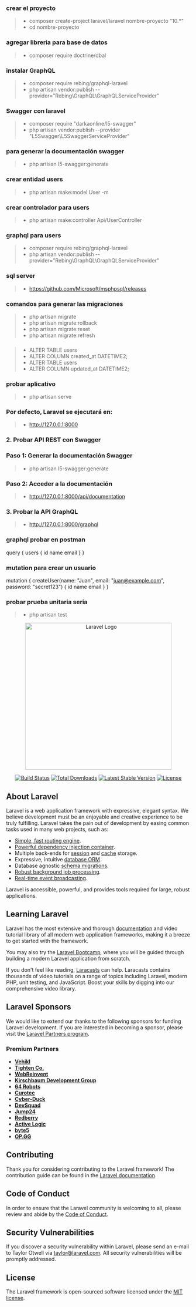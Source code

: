 
### crear el proyecto
>- composer create-project laravel/laravel nombre-proyecto "10.*"
>- cd nombre-proyecto

### agregar libreria para base de datos
>- composer require doctrine/dbal

### instalar GraphQL
>- composer require rebing/graphql-laravel
>- php artisan vendor:publish --provider="Rebing\GraphQL\GraphQLServiceProvider"

### Swagger con laravel
>- composer require "darkaonline/l5-swagger"
>- php artisan vendor:publish --provider "L5Swagger\L5SwaggerServiceProvider"

### para generar la documentación swagger
>- php artisan l5-swagger:generate

### crear entidad users
>- php artisan make:model User -m

### crear controlador para users
>- php artisan make:controller Api/UserController

### graphql para users
>- composer require rebing/graphql-laravel
>- php artisan vendor:publish --provider="Rebing\GraphQL\GraphQLServiceProvider"



### sql server
>- https://github.com/Microsoft/msphpsql/releases

### comandos para generar las migraciones
>- php artisan migrate
>- php artisan migrate:rollback
>- php artisan migrate:reset
>- php artisan migrate:refresh

###
>- ALTER TABLE users 
>- ALTER COLUMN created_at DATETIME2;
>- ALTER TABLE users 
>- ALTER COLUMN updated_at DATETIME2;


### probar aplicativo
>- php artisan serve

### Por defecto, Laravel se ejecutará en:
>- http://127.0.0.1:8000

### 2. Probar API REST con Swagger
### Paso 1: Generar la documentación Swagger
>- php artisan l5-swagger:generate

### Paso 2: Acceder a la documentación
>- http://127.0.0.1:8000/api/documentation

### 3. Probar la API GraphQL
>- http://127.0.0.1:8000/graphql

### graphql probar en postman
query {
  users {
    id
    name
    email
  }
}

### mutation para crear un usuario
mutation {
  createUser(name: "Juan", email: "juan@example.com", password: "secret123") {
    id
    name
    email
  }
}

### probar prueba unitaria seria
>- php artisan test


<p align="center"><a href="https://laravel.com" target="_blank"><img src="https://raw.githubusercontent.com/laravel/art/master/logo-lockup/5%20SVG/2%20CMYK/1%20Full%20Color/laravel-logolockup-cmyk-red.svg" width="400" alt="Laravel Logo"></a></p>

<p align="center">
<a href="https://github.com/laravel/framework/actions"><img src="https://github.com/laravel/framework/workflows/tests/badge.svg" alt="Build Status"></a>
<a href="https://packagist.org/packages/laravel/framework"><img src="https://img.shields.io/packagist/dt/laravel/framework" alt="Total Downloads"></a>
<a href="https://packagist.org/packages/laravel/framework"><img src="https://img.shields.io/packagist/v/laravel/framework" alt="Latest Stable Version"></a>
<a href="https://packagist.org/packages/laravel/framework"><img src="https://img.shields.io/packagist/l/laravel/framework" alt="License"></a>
</p>

## About Laravel

Laravel is a web application framework with expressive, elegant syntax. We believe development must be an enjoyable and creative experience to be truly fulfilling. Laravel takes the pain out of development by easing common tasks used in many web projects, such as:

- [Simple, fast routing engine](https://laravel.com/docs/routing).
- [Powerful dependency injection container](https://laravel.com/docs/container).
- Multiple back-ends for [session](https://laravel.com/docs/session) and [cache](https://laravel.com/docs/cache) storage.
- Expressive, intuitive [database ORM](https://laravel.com/docs/eloquent).
- Database agnostic [schema migrations](https://laravel.com/docs/migrations).
- [Robust background job processing](https://laravel.com/docs/queues).
- [Real-time event broadcasting](https://laravel.com/docs/broadcasting).

Laravel is accessible, powerful, and provides tools required for large, robust applications.

## Learning Laravel

Laravel has the most extensive and thorough [documentation](https://laravel.com/docs) and video tutorial library of all modern web application frameworks, making it a breeze to get started with the framework.

You may also try the [Laravel Bootcamp](https://bootcamp.laravel.com), where you will be guided through building a modern Laravel application from scratch.

If you don't feel like reading, [Laracasts](https://laracasts.com) can help. Laracasts contains thousands of video tutorials on a range of topics including Laravel, modern PHP, unit testing, and JavaScript. Boost your skills by digging into our comprehensive video library.

## Laravel Sponsors

We would like to extend our thanks to the following sponsors for funding Laravel development. If you are interested in becoming a sponsor, please visit the [Laravel Partners program](https://partners.laravel.com).

### Premium Partners

- **[Vehikl](https://vehikl.com/)**
- **[Tighten Co.](https://tighten.co)**
- **[WebReinvent](https://webreinvent.com/)**
- **[Kirschbaum Development Group](https://kirschbaumdevelopment.com)**
- **[64 Robots](https://64robots.com)**
- **[Curotec](https://www.curotec.com/services/technologies/laravel/)**
- **[Cyber-Duck](https://cyber-duck.co.uk)**
- **[DevSquad](https://devsquad.com/hire-laravel-developers)**
- **[Jump24](https://jump24.co.uk)**
- **[Redberry](https://redberry.international/laravel/)**
- **[Active Logic](https://activelogic.com)**
- **[byte5](https://byte5.de)**
- **[OP.GG](https://op.gg)**

## Contributing

Thank you for considering contributing to the Laravel framework! The contribution guide can be found in the [Laravel documentation](https://laravel.com/docs/contributions).

## Code of Conduct

In order to ensure that the Laravel community is welcoming to all, please review and abide by the [Code of Conduct](https://laravel.com/docs/contributions#code-of-conduct).

## Security Vulnerabilities

If you discover a security vulnerability within Laravel, please send an e-mail to Taylor Otwell via [taylor@laravel.com](mailto:taylor@laravel.com). All security vulnerabilities will be promptly addressed.

## License

The Laravel framework is open-sourced software licensed under the [MIT license](https://opensource.org/licenses/MIT).
